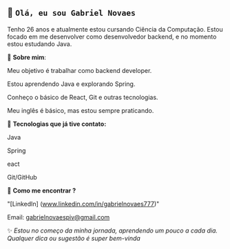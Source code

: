 ## 👋 **`Olá, eu sou Gabriel Novaes`**

Tenho 26 anos e atualmente estou cursando Ciência da Computação.
Estou focado em me desenvolver como desenvolvedor backend, e no momento estou estudando Java.

👋 **Sobre mim**:

Meu objetivo é trabalhar como backend developer.

Estou aprendendo Java e explorando Spring.

Conheço o básico de React, Git e outras tecnologias.

Meu inglês é básico, mas estou sempre praticando.

👋 **Tecnologias que já tive contato:**

Java 

Spring 

eact 

Git/GitHub 

👋 **Como me encontrar ?**

"[LinkedIn] (www.linkedin.com/in/gabrielnovaes777)"

Email: gabrielnovaespiv@gmail.com

✨ *Estou no começo da minha jornada, aprendendo um pouco a cada dia.
Qualquer dica ou sugestão é super bem-vinda*

